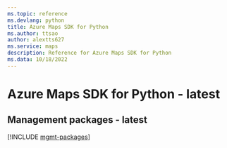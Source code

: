 ```yaml
---
ms.topic: reference
ms.devlang: python
title: Azure Maps SDK for Python
ms.author: ttsao
author: alextts627
ms.service: maps
description: Reference for Azure Maps SDK for Python
ms.data: 10/18/2022
---
```

# Azure Maps SDK for Python - latest

## Management packages - latest
[!INCLUDE [mgmt-packages](maps-mgmt-index.md)]